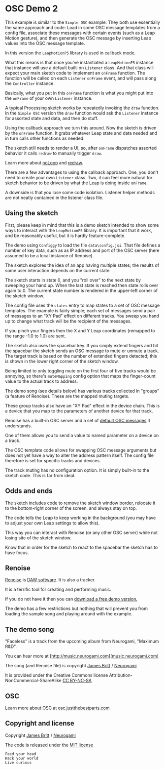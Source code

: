# OSC Demo 2 #

This example is similar to the `Simple OSC` example.  They both use essentially the same approach and code: Load in some OSC message templates from  a config file, associate these messages with certain events (such as a Leap Motion gesture), and then generate the OSC message by inserting Leap values into the OSC message template.

In this version the `LeapMotionP5` library is used in callback mode.  

What this means is that once you've instantiated a `LeapMotionP5` instance that instance will use a default built-on `Listener` class.  And that class will expect your main sketch code to implement an `onFrame` function. The function will be called on each `Listener` `onFrame` event, and will pass along the `Controller` instance.

Basically, what you put in this `onFrame` function is what you might put into the `onFrame` of your own `Listener` instance.

A typical Processing sketch works by repeatedly invoking the `draw` function. In the `Simple OSC` version the `draw` function would ask the `Listener` instance for assorted state and data, and then do stuff.

Using the callback approach we turn this around.  Now the sketch is driven by the `onFrame` function.  It grabs whatever Leap state and data needed and in turn calls other functions as needed.

The sketch still needs to render a UI, so, after `onFrame` dispatches assorted behavior it calls `redraw` to manually trigger `draw`.

Learn more about [noLoop](https://processing.org/reference/noLoop_.html) and [redraw](https://processing.org/reference/redraw_.html).

There are a few advantages to using the callback approach.  One, you don't need to create your own `Listener` class.  Two, it can feel more natural for sketch behavior to be driven by what the Leap is doing inside `onFrame`.

A downside is that you lose some code isolation.  Listener helper methods are not neatly contained in the listener class file.  


## Using the sketch

First, please keep in mind that this is a demo sketch intended to show some ways to interact with the `LeapMotionP5` library.  It is important that it work, and be reasonably useful, but it is hardly feature-complete.

The demo using `Configgy` to load the file `data\config.jsi`.   That file defines a number of key data, such as as IP address and port of the OSC server (here assumed to be a local instance of Renoise).

The sketch explores the idea of an app having multiple states; the results of some user interaction depends on the current state.

The sketch starts in state 0, and you "roll over" to the next state by sweeping your hand up.  When the last state is reached then state rolls over again to 0.   The current state number is rendered in the upper-left corner of the sketch window.

The config file uses the `states` entry to map states to a set of OSC message templates.  The example is fairly simple; each set of messages send a pair of messages to an "XY Pad" effect on different tracks.  You sweep you hand up to change what track will be the recipient of the messages.

If you pinch your fingers then the X and Y Leap coordinates (remapped to the range -1.0 to 1.0) are sent.

The sketch also uses the spacebar key.  If you simply extend fingers and hit the spacebar the sketch sends an OSC message to mute or unmute a track.  The target track is based on the number of extended fingers detected; this is shown in the lower right corner of the sketch window.

Being limited to only toggling mute on the first four of five tracks would be annoying, so there's `muteMapping` config option that maps the finger-count value to the actual track to address.

The demo song (see details below) has various tracks collected in "groups" (a feature of Renoise). These are the mapped muting targets.

These group tracks also have an "XY Pad" effect in the device chain.  This is a device that you map to the parameters of another device for that track.

Renoise has a built-in OSC server and a set of [default OSC messages](http://tutorials.renoise.com/wiki/Open_Sound_Control) it understands.

One of them allows you to send a value to named parameter on a device on a track.  

The OSC template code allows for swapping OSC message arguments but does not yet have a way to alter the address pattern itself. The config file therefore is set for specific tracks and devices.

The track muting has no configuration option. It is simply built-in to the sketch code.  This is far from ideal. 

## Odds and ends

The sketch includes code to remove the sketch window border, relocate it to the bottom-right corner of the screen, and always stay on top.

The code tells the Leap to keep working in the background (you may have to adjust your own Leap settings to allow this).

This way you can interact with Renoise (or any other OSC server) while not losing site of the sketch window.

Know that in order for the sketch to react to the spacebar the sketch has to have focus.  


##  Renoise

[Renoise](http://www.renoise.com/) is [DAW software](https://en.wikipedia.org/wiki/Digital_audio_workstation). It is also a tracker.

It is a terrific tool for creating and performing music.  

If you do not have it then you can [download a free demo version.](http://www.renoise.com/download)

The demo has a few restrictions but nothing that will prevent you from loading the sample song and playing around with the example.


## The demo song 


"Faceless" is a track from the upcoming album from Neurogami, "Maximum R&D".  

You can hear more at [http://music.neurogami.com](music.neurogami.com)

The song (and Renoise file) is copyright [James Britt](jamesbritt.com) / [Neurogami](https://neurogami.com)

It is provided under the Creative Commons license  Attribution-NonCommercial-ShareAlike  [CC BY-NC-SA](https://creativecommons.org/licenses/by-nc-sa/4.0/)


## OSC 

Learn more about OSC at [osc.justthebestparts.com](http://osc.justthebestparts.com)



## Copyright and license 

Copyright [James Britt](jamesbritt.com) / [Neurogami](https://neurogami.com)

The code is released under the [MIT license](http://opensource.org/licenses/MIT)


    Feed your head
    Hack your world
    Live curious

